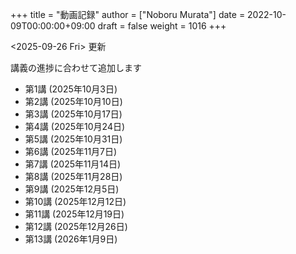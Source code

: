 +++
title = "動画記録"
author = ["Noboru Murata"]
date = 2022-10-09T00:00:00+09:00
draft = false
weight = 1016
+++

<span class="timestamp-wrapper"><span class="timestamp">&lt;2025-09-26 Fri&gt;</span></span> 更新

講義の進捗に合わせて追加します

-   第1講 (2025年10月3日)
-   第2講 (2025年10月10日)
-   第3講 (2025年10月17日)
-   第4講 (2025年10月24日)
-   第5講 (2025年10月31日)
-   第6講 (2025年11月7日)
-   第7講 (2025年11月14日)
-   第8講 (2025年11月28日)
-   第9講 (2025年12月5日)
-   第10講 (2025年12月12日)
-   第11講 (2025年12月19日)
-   第12講 (2025年12月26日)
-   第13講 (2026年1月9日)
